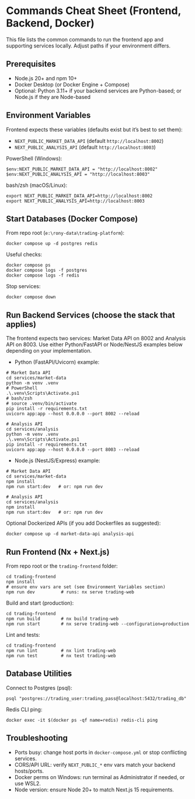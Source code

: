 # Commands Cheat Sheet (Frontend, Backend, Docker)

This file lists the common commands to run the frontend app and supporting services locally. Adjust paths if your environment differs.

## Prerequisites

- Node.js 20+ and npm 10+
- Docker Desktop (or Docker Engine + Compose)
- Optional: Python 3.11+ if your backend services are Python-based; or Node.js if they are Node-based

## Environment Variables

Frontend expects these variables (defaults exist but it’s best to set them):

- `NEXT_PUBLIC_MARKET_DATA_API` (default `http://localhost:8002`)
- `NEXT_PUBLIC_ANALYSIS_API` (default `http://localhost:8003`)

PowerShell (Windows):

```
$env:NEXT_PUBLIC_MARKET_DATA_API = "http://localhost:8002"
$env:NEXT_PUBLIC_ANALYSIS_API = "http://localhost:8003"
```

bash/zsh (macOS/Linux):

```
export NEXT_PUBLIC_MARKET_DATA_API=http://localhost:8002
export NEXT_PUBLIC_ANALYSIS_API=http://localhost:8003
```

## Start Databases (Docker Compose)

From repo root (`e:\rony-data\trading-platform`):

```
docker compose up -d postgres redis
```

Useful checks:

```
docker compose ps
docker compose logs -f postgres
docker compose logs -f redis
```

Stop services:

```
docker compose down
```

## Run Backend Services (choose the stack that applies)

The frontend expects two services: Market Data API on 8002 and Analysis API on 8003. Use either Python/FastAPI or Node/NestJS examples below depending on your implementation.

- Python (FastAPI/Uvicorn) example:

```
# Market Data API
cd services/market-data
python -m venv .venv
# PowerShell
.\.venv\Scripts\Activate.ps1
# bash/zsh
# source .venv/bin/activate
pip install -r requirements.txt
uvicorn app:app --host 0.0.0.0 --port 8002 --reload
```

```
# Analysis API
cd services/analysis
python -m venv .venv
.\.venv\Scripts\Activate.ps1
pip install -r requirements.txt
uvicorn app:app --host 0.0.0.0 --port 8003 --reload
```

- Node.js (NestJS/Express) example:

```
# Market Data API
cd services/market-data
npm install
npm run start:dev   # or: npm run dev
```

```
# Analysis API
cd services/analysis
npm install
npm run start:dev   # or: npm run dev
```

Optional Dockerized APIs (if you add Dockerfiles as suggested):

```
docker compose up -d market-data-api analysis-api
```

## Run Frontend (Nx + Next.js)

From repo root or the `trading-frontend` folder:

```
cd trading-frontend
npm install
# ensure env vars are set (see Environment Variables section)
npm run dev          # runs: nx serve trading-web
```

Build and start (production):

```
cd trading-frontend
npm run build        # nx build trading-web
npm run start        # nx serve trading-web --configuration=production
```

Lint and tests:

```
cd trading-frontend
npm run lint         # nx lint trading-web
npm run test         # nx test trading-web
```

## Database Utilities

Connect to Postgres (psql):

```
psql "postgres://trading_user:trading_pass@localhost:5432/trading_db"
```

Redis CLI ping:

```
docker exec -it $(docker ps -qf name=redis) redis-cli ping
```

## Troubleshooting

- Ports busy: change host ports in `docker-compose.yml` or stop conflicting services.
- CORS/API URL: verify `NEXT_PUBLIC_*` env vars match your backend hosts/ports.
- Docker perms on Windows: run terminal as Administrator if needed, or use WSL2.
- Node version: ensure Node 20+ to match Next.js 15 requirements.


